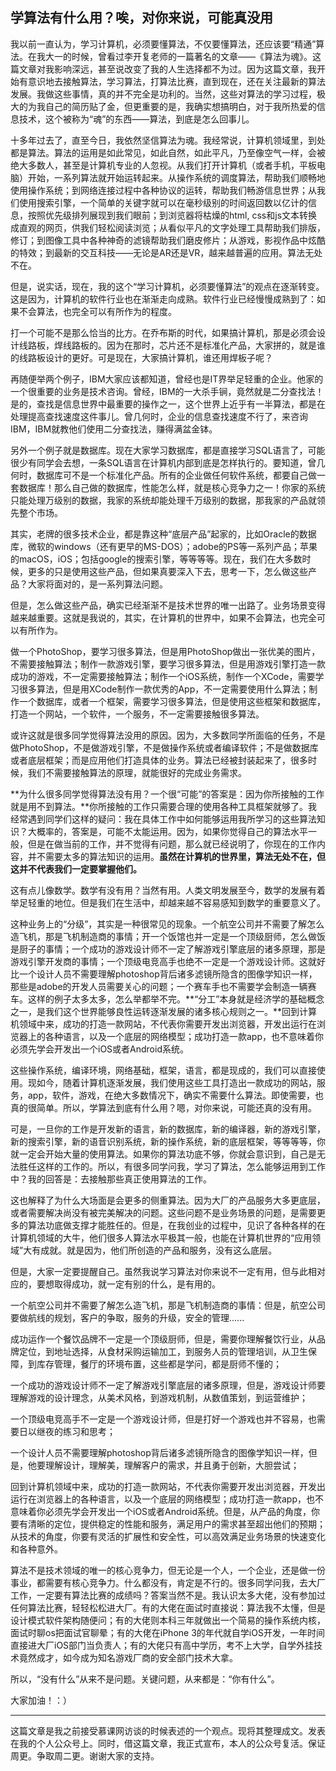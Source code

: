 ## 学算法有什么用？唉，对你来说，可能真没用

我以前一直认为，学习计算机，必须要懂算法，不仅要懂算法，还应该要“精通”算法。在我大一的时候，曾看过李开复老师的一篇著名的文章——《算法为魂》。这篇文章对我影响深远，甚至说改变了我的人生选择都不为过。因为这篇文章，我开始有意识地去接触算法，学习算法，打算法比赛，直到现在，还在关注最新的算法发展。我做这些事情，真的并不完全是功利的。当然，这些对算法的学习过程，极大的为我自己的简历贴了金，但更重要的是，我确实想搞明白，对于我所热爱的信息技术，这个被称为“魂”的东西——算法，到底是怎么回事儿。

十多年过去了，直至今日，我依然坚信算法为魂。我经常说，计算机领域里，到处都是算法。算法的运用是如此常见，如此自然，如此平凡，乃至像空气一样，会被绝大多数人，甚至是计算机专业的人忽视。从我们打开计算机（或者手机，平板电脑）开始，一系列算法就开始运转起来。从操作系统的调度算法，帮助我们顺畅地使用操作系统；到网络连接过程中各种协议的运转，帮助我们畅游信息世界；从我们使用搜索引擎，一个简单的关键字就可以在毫秒级别的时间返回数以亿计的信息，按照优先级排列展现到我们眼前；到浏览器将枯燥的html, css和js文本转换成直观的网页，供我们轻松阅读浏览；从看似平凡的文字处理工具帮助我们排版，修订；到图像工具中各种神奇的滤镜帮助我们磨皮修片；从游戏，影视作品中炫酷的特效；到最新的交互科技——无论是AR还是VR，越来越普遍的应用。算法无处不在。

但是，说实话，现在，我的这个“学习计算机，必须要懂算法”的观点在逐渐转变。这是因为，计算机的软件行业也在渐渐走向成熟。软件行业已经慢慢成熟到了：如果不会算法，也完全可以有所作为的程度。

打一个可能不是那么恰当的比方。在乔布斯的时代，如果搞计算机，那是必须会设计线路板，焊线路板的。因为在那时，芯片还不是标准化产品，大家拼的，就是谁的线路板设计的更好。可是现在，大家搞计算机，谁还用焊板子呢？

再随便举两个例子，IBM大家应该都知道，曾经也是IT界举足轻重的企业。他家的一个很重要的业务是技术咨询。曾经，IBM的一大杀手锏，竟然就是二分查找法！是的，查找是信息世界中最重要的操作之一，这个世界上近乎有一半算法，都是在处理提高查找速度这件事儿。曾几何时，企业的信息查找速度不行了，来咨询IBM，IBM就教他们使用二分查找法，赚得满盆金钵。

另外一个例子就是数据库。现在大家学习数据库，都是直接学习SQL语言了，可能很少有同学会去想，一条SQL语言在计算机内部到底是怎样执行的。要知道，曾几何时，数据库可不是一个标准化产品。所有的企业做任何软件系统，都要自己做一套数据库！那么自己做的数据库，性能怎么样，就是核心竞争力之一！你家的系统只能处理万级别的数据，我家的系统却能处理千万级别的数据，那我家的产品就领先整个市场。

其实，老牌的很多技术企业，都是靠这种“底层产品”起家的，比如Oracle的数据库，微软的windows（还有更早的MS-DOS）；adobe的PS等一系列产品；苹果的macOS，iOS；包括google的搜索引擎，等等等等。现在，我们在大多数时候，更多的只是使用这些产品，但如果真要深入下去，思考一下，怎么做这些产品？大家将面对的，是一系列算法问题。

但是，怎么做这些产品，确实已经渐渐不是技术世界的唯一出路了。业务场景变得越来越重要。这就是我说的，其实，在计算机的世界中，如果不会算法，也完全可以有所作为。

做一个PhotoShop，要学习很多算法，但是用PhotoShop做出一张优美的图片，不需要接触算法；制作一款游戏引擎，要学习很多算法，但是用游戏引擎打造一款成功的游戏，不一定需要接触算法；制作一个iOS系统，制作一个XCode，需要学习很多算法，但是用XCode制作一款优秀的App，不一定需要使用什么算法；制作一个数据库，或者一个框架，需要学习很多算法，但是使用这些框架和数据库，打造一个网站，一个软件，一个服务，不一定需要接触很多算法。

或许这就是很多同学觉得算法没用的原因。因为，大多数同学所面临的任务，不是做PhotoShop，不是做游戏引擎，不是做操作系统或者编译软件；不是做数据库或者底层框架；而是应用他们打造具体的业务。算法已经被封装起来了，很多时候，我们不需要接触算法的原理，就能很好的完成业务需求。

**为什么很多同学觉得算法没有用？一个很“可能”的答案是：因为你所接触的工作就是用不到算法。**你所接触的工作只需要合理的使用各种工具框架就够了。我经常遇到同学们这样的疑问：我在具体工作中如何能够运用我所学习的这些算法知识？大概率的，答案是，可能不太能运用。因为，如果你觉得自己的算法水平一般，但是在做当前的工作，并不觉得有问题，那么就已经说明了，你现在的工作内容，并不需要太多的算法知识的运用。**虽然在计算机的世界里，算法无处不在，但这并不代表我们一定要掌握他们。**

这有点儿像数学。数学有没有用？当然有用。人类文明发展至今，数学的发展有着举足轻重的地位。但是我们在生活中，却越来越不容易感知到数学的重要意义了。

这种业务上的“分级”，其实是一种很常见的现象。一个航空公司并不需要了解怎么造飞机，那是飞机制造商的事情；开一个饭馆也并一定是一个顶级厨师，怎么做饭是厨子的事情；一个成功的游戏设计师不一定了解游戏引擎底层的诸多原理，那是游戏引擎开发商的事情；一个顶级电竞高手也绝不一定是一个游戏设计师。这就好比一个设计人员不需要理解photoshop背后诸多滤镜所隐含的图像学知识一样，那些是adobe的开发人员需要关心的问题；一个赛车手也不需要学会制造一辆赛车。这样的例子太多太多，怎么举都举不完。**“分工”本身就是经济学的基础概念之一，是我们这个世界能够良性运转逐渐发展的诸多核心规则之一。**回到计算机领域中来，成功的打造一款网站，不代表你需要开发出浏览器，开发出运行在浏览器上的各种语言，以及一个底层的网络模型；成功打造一款app，也不意味着你必须先学会开发出一个iOS或者Android系统。

这些操作系统，编译环境，网络基础，框架，语言，都是现成的，我们可以直接使用。现如今，随着计算机逐渐发展，我们使用这些工具打造出一款成功的网站，服务，app，软件，游戏，在绝大多数情况下，确实不需要什么算法。即使需要，也真的很简单。所以，学算法到底有什么用？嗯，对你来说，可能还真的没有用。

可是，一旦你的工作是开发新的语言，新的数据库，新的编译器，新的游戏引擎，新的搜索引擎，新的语音识别系统，新的操作系统，新的底层框架，等等等等，你就一定会开始大量的使用算法。如果你的算法功底不够，你就会意识到，自己是无法胜任这样的工作的。所以，有很多同学问我，学习了算法，怎么能够运用到工作中？我的回答是：去接触那些真正使用算法的工作。

这也解释了为什么大场面是会更多的侧重算法。因为大厂的产品服务大多更底层，或者需要解决尚没有被完美解决的问题。这些问题不是业务场景的问题，是需要更多的算法功底做支撑才能胜任的。但是，在我创业的过程中，见识了各种各样的在计算机领域的大牛，他们很多人算法水平极其一般，也能在计算机世界的“应用领域”大有成就。就是因为，他们所创造的产品和服务，没有这么底层。

但是，大家一定要提醒自己。虽然我说学习算法对你来说不一定有用，但与此相对应的，要想取得成功，就一定有别的什么，是有用的。

一个航空公司并不需要了解怎么造飞机，那是飞机制造商的事情：但是，航空公司要做航线的规划，客户的争取，服务的升级，安全的管理......

成功运作一个餐饮品牌不一定是一个顶级厨师，但是，需要你理解餐饮行业，从品牌定位，到地址选择，从食材采购运输加工，到服务人员的管理培训，从卫生保障，到库存管理，餐厅的环境布置，这些都是学问，都是厨师不懂的；

一个成功的游戏设计师不一定了解游戏引擎底层的诸多原理，但是，游戏设计师要理解游戏的设计理念，从美术风格，到游戏机制，从数值策划，到运营维护；

一个顶级电竞高手不一定是一个游戏设计师，但是打好一个游戏也并不容易，也需要日以继夜的练习和思考；

一个设计人员不需要理解photoshop背后诸多滤镜所隐含的图像学知识一样，但是，他要理解设计，理解美，理解客户的需求，并且勇于创新，大胆尝试；

回到计算机领域中来，成功的打造一款网站，不代表你需要开发出浏览器，开发出运行在浏览器上的各种语言，以及一个底层的网络模型；成功打造一款app，也不意味着你必须先学会开发出一个iOS或者Android系统。但是，从产品的角度，你要有清晰的定位，提供稳定的性能和服务，满足用户的需求甚至超出他们的预期；从技术的角度，你要有灵活的扩展性和安全性，可以高效满足业务场景的快速变化和各种意外。

算法不是技术领域的唯一的核心竞争力，但无论是一个人，一个企业，还是做一份事业，都需要有核心竞争力。什么都没有，肯定是不行的。很多同学问我，去大厂工作，一定要有算法比赛的成绩吗？答案当然不是。我认识太多大佬，没有参加过任何算法比赛，轻轻松松进大厂。有的大佬在面试时直接说：算法我不太懂，但是设计模式软件架构随便问；有的大佬则本科三年就做出一个简易的操作系统内核，面试时聊os把面试官聊晕；有的大佬在iPhone 3的年代就自学iOS开发，一年时间直接进大厂iOS部门当负责人；有的大佬只有高中学历，考不上大学，自学外挂技术竟然成才，如今成为知名游戏厂商的安全部门技术大拿。

所以，“没有什么”从来不是问题。关键问题，从来都是：“你有什么”。

大家加油！：）

---

这篇文章是我之前接受慕课网访谈的时候表述的一个观点。现将其整理成文。发表在我的个人公众号上。同时，借这篇文章，我正式宣布，本人的公众号复活。保证周更。争取周二更。谢谢大家的支持。